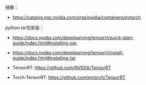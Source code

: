 



镜像：

- https://catalog.ngc.nvidia.com/orgs/nvidia/containers/pytorch


python tar包安装：

- https://docs.nvidia.com/deeplearning/tensorrt/quick-start-guide/index.html#installing-pip
- https://docs.nvidia.com/deeplearning/tensorrt/install-guide/index.html#installing-tar


- TensorRT: https://github.com/NVIDIA/TensorRT
- Torch-TensorRT: https://github.com/pytorch/TensorRT


